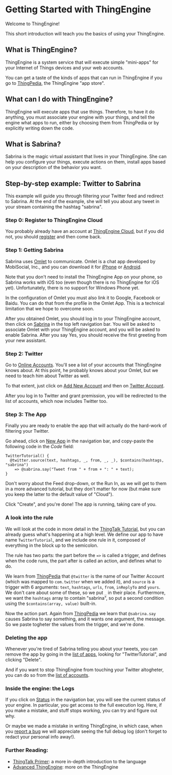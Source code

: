 # Getting Started with ThingEngine

Welcome to ThingEngine!

This short introduction will teach you the basics of using your ThingEngine.

## What is ThingEngine?

ThingEngine is a system service that will execute simple "mini-apps" for
your Internet of Things devices and your web accounts.

You can get a taste of the kinds of apps that can run in ThingEngine if
you go to [ThingPedia](http://www.thingpedia.org), the ThingEngine "app store".

## What can I do with ThingEngine?

ThingEngine will execute apps that use things. Therefore, to have it do anything,
you must associate your engine with your things, and tell the engine what apps
to run, either by choosing them from ThingPedia or by explicitly writing down
the code.

## What is Sabrina?

Sabrina is the magic virtual assistant that lives in your ThingEngine. She can
help you configure your things, execute actions on them, install apps based on
your description of the behavior you want.

## Step-by-step example: Twitter to Sabrina

This example will guide you through filtering your Twitter feed and redirect
to Sabrina. At the end of the example, she will tell you about any tweet in your
stream containing the hashtag "sabrina".

### Step 0: Register to ThingEngine Cloud

You probably already have an account at
[ThingEngine Cloud](https://thingengine.stanford.edu), but if you did
not, you should
[register](https://thingengine.stanford.edu/user/register) and then
come back.

### Step 1: Getting Sabrina

Sabrina uses [Omlet](http://omlet.me) to communicate. Omlet is a chat
app developed by MobiSocial, Inc., and you can download it for
[iPhone](https://itunes.apple.com/us/app/omlet/id682042134?ls=1&mt=8)
or
[Android](https://play.google.com/store/apps/details?id=mobisocial.omlet).

Note that you don't need to install the ThingEngine App on your phone, so
Sabrina works with iOS too (even though there is no ThingEngine for iOS yet).
Unfortunately, there is no support for Windows Phone yet.

In the configuration of Omlet you must also link it to Google, Facebook or
Baidu. You can do that from the profile in the Omlet App. This is a technical
limitation that we hope to overcome soon.

After you obtained Omlet, you should log in to your ThingEngine account, then
click on [Sabrina](https://thingengine.stanford.edu/assistant) in the top left
navigation bar. You will be asked to associate Omlet with your ThingEngine account,
and you will be asked to enable Sabrina. After you say Yes, you should receive
the first greeting from your new assistant.

### Step 2: Twitter

Go to [Online Accounts](https://thingengine.stanford.edu/devices?class=online).
You'll see a list of your accounts that ThingEngine knows about. At this point,
he probably knows about your Omlet, but we need to teach him about Twitter as well.

To that extent, just click on
[Add New Account](https://thingengine.stanford.edu/devices/create?class=online)
and then on
[Twitter Account](https://thingengine.stanford.edu/devices/oauth2/com.twitter).

After you log in to Twitter and grant premission, you will be redirected to the
list of accounts, which now includes Twitter too.

### Step 3: The App

Finally you are ready to enable the app that will actually do the hard-work
of filtering your Twitter.

Go ahead, click on [New App](https://thingengine.stanford.edu/apps/create) in
the navigation bar, and copy-paste the following code in the _Code_ field:

    TwitterTutorial() {
      @twitter.source(text, hashtags, _, from, _, _), $contains(hashtags, "sabrina")
        => @sabrina.say("Tweet from " + from + ": " + text);
    }

Don't worry about the Feed drop-down, or the Run In, as we will get to them
in a more advanced tutorial, but they don't matter for now (but make sure you keep
the latter to the default value of "Cloud").

Click "Create", and you're done! The app is running, taking care of you.

### A look into the rule

We will look at the code in more detail in the [ThingTalk Tutorial](/doc/thingtalk.md),
but you can already guess what's happening at a high level. We define our app
to have name `TwitterTutorial`, and we include one rule in it, composed of everything
in the block up to the semicolon.

The rule has two parts: the part before the `=>` is called a trigger, and defines
when the code runs, the part after is called an action, and defines what to do.

We learn from [ThingPedia](http://www.thingpedia.org/devices/by-id/com.twitter) that
`@twitter` is the name of our Twitter Account (which was mapped to `com.twitter` when
we added it), and `source` is a trigger with 6 arguments: `text`, `hashtags`, `urls`,
`from`, `inReplyTo` and `yours`. We don't care about some of these, so we put `_` in
their place. Furthermore, we want the `hashtags` array to contain "sabrina", so put
a second condition using the `$contains(array, value)` built-in.

Now the action part. Again from
[ThingPedia](http://www.thingpedia.org/devices/by-id/org.thingpedia.builtin.sabrina)
we learn that `@sabrina.say` causes Sabrina to say something, and it wants one
argument, the message. So we paste togheter the values from the trigger, and we're
done.

### Deleting the app

Whenever you're tired of Sabrina telling you about your tweets, you can remove the
app by going in the [list of apps](https://thingengine.stanford.edu/apps), looking
for "TwitterTutorial", and clicking "Delete".

And if you want to stop ThingEngine from touching your Twitter
altogheter, you can do so from the
[list of accounts](https://thingengine.stanford.edu/devices?class=online).

### Inside the engine: the Logs

If you click on [Status](https://thingengine.stanford.edu/status) in the navigation
bar, you will see the current status of your engine. In particular, you get access
to the full execution log.
Here, if you make a mistake, and stuff stops working, you can try and figure out why.

Or maybe we made a mistake in writing ThingEngine, in which case, when you
[report a bug](https://github.com/Stanford-IoT-Lab/ThingEngine/issues) we will
appreciate seeing the full debug log (don't forget to redact your personal info
away!).

### Further Reading:

* [ThingTalk Primer](/doc/thingtalk.md): a more in-depth introduction to the language
* [Advanced ThingEngine](/doc/advanced.md): more on the ThingEngine
